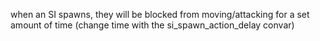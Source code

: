 when an SI spawns, they will be blocked from moving/attacking for a set amount of time (change time with the si_spawn_action_delay convar)

